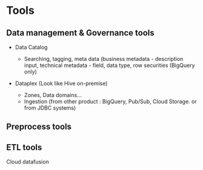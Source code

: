 # Tools 
## Data management & Governance tools

- Data Catalog
  - Searching, tagging, meta data (business metadata - description input, technical metadata - field, data type, row securities (BigQuery only)
  
- Dataplex (Look like Hive on-premise)
  - Zones, Data domains...
  - Ingestion (from other product : BigQuery, Pub/Sub, Cloud Storage. or from JDBC systems)

## Preprocess tools
  
## ETL tools

Cloud datafusion
